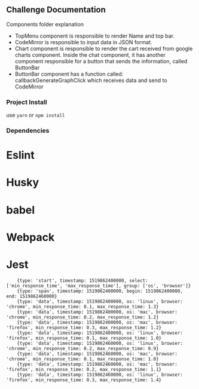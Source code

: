 ## Challenge Documentation

Components folder explanation
- TopMenu component is responsible to render Name and top bar.
- CodeMirror is responsible to input data in JSON format.
- Chart component is responsible to render the cart received from google charts component. Inside the chat component, it has another component responsible for a button that sends the information, called ButtonBar
- ButtonBar component has a function called: callbackGenerateGraphClick which receives data and send to CodeMirror

### Project Install

use `yarn` or `npm install`

### Dependencies

# Eslint
# Husky
# babel 
# Webpack
# Jest



``` 
    {type: 'start', timestamp: 1519862400000, select: ['min_response_time', 'max_response_time'], group: ['os', 'browser']}
    {type: 'span', timestamp: 1519862400000, begin: 1519862400000, end: 1519862460000}
    {type: 'data', timestamp: 1519862400000, os: 'linux', browser: 'chrome', min_response_time: 0.1, max_response_time: 1.3}
    {type: 'data', timestamp: 1519862400000, os: 'mac', browser: 'chrome', min_response_time: 0.2, max_response_time: 1.2}
    {type: 'data', timestamp: 1519862400000, os: 'mac', browser: 'firefox', min_response_time: 0.3, max_response_time: 1.2}
    {type: 'data', timestamp: 1519862400000, os: 'linux', browser: 'firefox', min_response_time: 0.1, max_response_time: 1.0}
    {type: 'data', timestamp: 1519862460000, os: 'linux', browser: 'chrome', min_response_time: 0.2, max_response_time: 0.9}
    {type: 'data', timestamp: 1519862460000, os: 'mac', browser: 'chrome', min_response_time: 0.1, max_response_time: 1.0}
    {type: 'data', timestamp: 1519862460000, os: 'mac', browser: 'firefox', min_response_time: 0.2, max_response_time: 1.1}
    {type: 'data', timestamp: 1519862460000, os: 'linux', browser: 'firefox', min_response_time: 0.3, max_response_time: 1.4}
```
